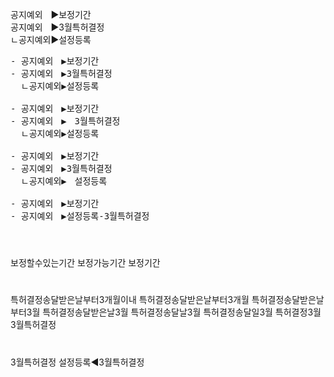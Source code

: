<link rel="stylesheet" href="../../.res/darkmode.css">  


공지예외ㅤ▶<span class="r">보정기간</span>  
공지예외ㅤ▶<span class="r">3월특허결정</span>  
ㄴ공지예외▶<span class="r">설정등록</span>  

<pre>
- 공지예외ㅤ▶<span class="r">보정기간</span>  
- 공지예외ㅤ▶<span class="r">3월특허결정</span>  
  ㄴ공지예외▶<span class="r">설정등록</span>  

- 공지예외ㅤ▶<span class="r">보정기간</span>  
- 공지예외ㅤ▶ㅤ<span class="r">3월특허결정</span>  
  ㄴ공지예외▶<span class="r">설정등록</span>  

- 공지예외ㅤ▶<span class="r">보정기간</span>  
- 공지예외ㅤ▶<span class="r">3월특허결정</span>  
  ㄴ공지예외▶ㅤ<span class="r">설정등록</span>  

- 공지예외ㅤ▶<span class="r">보정기간</span>  
- 공지예외ㅤ▶<span class="r">설정등록-3월특허결정</span>  

</pre>




#


#
보정할수있는기간
보정가능기간
보정기간
#
특허결정송달받은날부터3개월이내
특허결정송달받은날부터3개월
특허결정송달받은날부터3월
특허결정송달받은날3월
특허결정송달날3월
특허결정송달일3월
특허결정3월
3월특허결정

#
3월특허결정
설정등록◀3월특허결정
